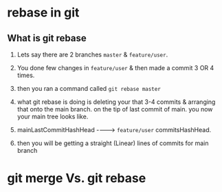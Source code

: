 # rebase in git

## What is git rebase

1. Lets say there are 2 branches `master` & `feature/user`.

2. You done few changes in `feature/user` & then made a commit 3 OR 4 times.

3. then you ran a command called `git rebase master`

4. what git rebase is doing is deleting your that 3-4 commits & arranging that onto the main branch. on the tip of last commit of main. you now your main tree looks like.

5. mainLastCommitHashHead ----> `feature/user` commitsHashHead.

6. then you will be getting a straight (Linear) lines of commits for main branch

# git merge Vs. git rebase
